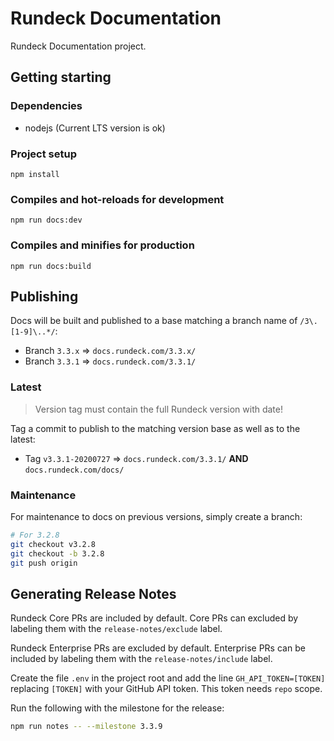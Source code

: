# Rundeck Documentation
Rundeck Documentation project.

## Getting starting

### Dependencies
* nodejs (Current LTS version is ok)

### Project setup
```
npm install
```

### Compiles and hot-reloads for development
```
npm run docs:dev
```

### Compiles and minifies for production
```
npm run docs:build
```

## Publishing

Docs will be built and published to a base matching a branch name of
`/3\.[1-9]\..*/`:

- Branch `3.3.x` => `docs.rundeck.com/3.3.x/`
- Branch `3.3.1` => `docs.rundeck.com/3.3.1/`

### Latest
> Version tag must contain the full Rundeck version with date!

Tag a commit to publish to the matching version base as well as
to the latest:
- Tag `v3.3.1-20200727` => `docs.rundeck.com/3.3.1/` **AND**
`docs.rundeck.com/docs/`

### Maintenance
For maintenance to docs on previous versions, simply create a branch:
```bash
# For 3.2.8
git checkout v3.2.8
git checkout -b 3.2.8
git push origin
```

## Generating Release Notes

Rundeck Core PRs are included by default.
Core PRs can excluded by labeling them with the `release-notes/exclude` label.

Rundeck Enterprise PRs are excluded by default.
Enterprise PRs can be included by labeling them with the `release-notes/include` label.

Create the file `.env` in the project root and add the line `GH_API_TOKEN=[TOKEN]`
replacing `[TOKEN]` with your GitHub API token. This token needs `repo` scope.

Run the following with the milestone for the release:
```bash
npm run notes -- --milestone 3.3.9
```

